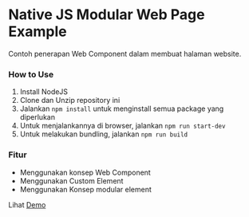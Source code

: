 # Native JS Modular Web Page Example
Contoh penerapan Web Component dalam membuat halaman website.

### How to Use
1. Install NodeJS
2. Clone dan Unzip repository ini
3. Jalankan `npm install` untuk menginstall semua package yang diperlukan
4. Untuk menjalankannya di browser, jalankan `npm run start-dev`
5. Untuk melakukan bundling, jalankan `npm run build`

### Fitur
- Menggunakan konsep Web Component
- Menggunakan Custom Element
- Menggunakan Konsep modular element

Lihat [Demo](https://aguzztn54.github.io/Native-JS-Modular-Web-Page-Example)
